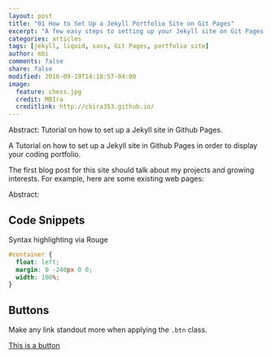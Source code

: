 ```yaml
---
layout: post
title: "01 How to Set Up a Jekyll Portfolio Site on Git Pages"
excerpt: "A few easy steps to setting up your Jekyll site on Git Pages."
categories: articles
tags: [jekyll, liquid, sass, Git Pages, portfolio site]
author: mbi
comments: false
share: false
modified: 2016-09-19T14:18:57-04:00
image:
  feature: chess.jpg
  credit: MBIra
  creditlink: http://cbira353.github.io/
---
```


Abstract:
Tutorial on how to set up a Jekyll site in Github Pages. 

A Tutorial on how to set up a Jekyll site in Github Pages in order to display your coding portfolio. 


The first blog post for this site should talk about my projects and growing interests. For example, here are some existing web pages:

Abstract:


## Code Snippets

Syntax highlighting via Rouge

```css
#container {
  float: left;
  margin: 0 -240px 0 0;
  width: 100%;
}
```


## Buttons

Make any link standout more when applying the `.btn` class.

<div markdown="0"><a href="#" class="btn">This is a button</a></div>
